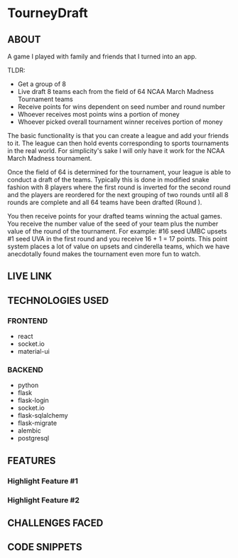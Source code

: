 # TourneyDraft

## ABOUT
A game I played with family and friends that I turned into an app.

TLDR:
- Get a group of 8
- Live draft 8 teams each from the field of 64 NCAA March Madness Tournament teams
- Receive points for wins dependent on seed number and round number
- Whoever receives most points wins a portion of money
- Whoever picked overall tournament winner receives portion of money

The basic functionality is that you can create a league and add your friends to it. The league can then hold events corresponding to sports tournaments in the real world. For simplicity's sake I will only have it work for the NCAA March Madness tournament.

Once the field of 64 is determined for the tournament, your league is able to conduct a draft of the teams.
Typically this is done in modified snake fashion with 8 players where the first round is inverted for the second round and the players are reordered for the next grouping of two rounds until all 8 rounds are complete and all 64 teams have been drafted (Round ).

You then receive points for your drafted teams winning the actual games.
You receive the number value of the seed of your team plus the number value of the round of the tournament.
For example: #16 seed UMBC upsets #1 seed UVA in the first round and you receive 16 + 1 = 17 points.
This point system places a lot of value on upsets and cinderella teams, which we have anecdotally found makes the tournament even more fun to watch.

## LIVE LINK

## TECHNOLOGIES USED

### FRONTEND
  - react
  - socket.io
  - material-ui

### BACKEND
  - python
  - flask
  - flask-login
  - socket.io
  - flask-sqlalchemy
  - flask-migrate
  - alembic
  - postgresql

## FEATURES

### Highlight Feature #1
### Highlight Feature #2

## CHALLENGES FACED

## CODE SNIPPETS